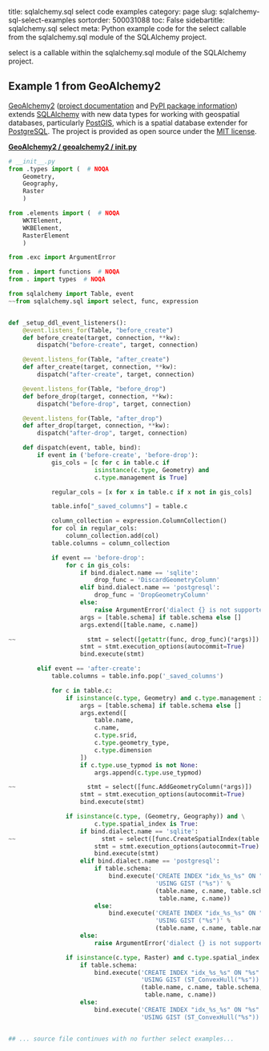 title: sqlalchemy.sql select code examples
category: page
slug: sqlalchemy-sql-select-examples
sortorder: 500031088
toc: False
sidebartitle: sqlalchemy.sql select
meta: Python example code for the select callable from the sqlalchemy.sql module of the SQLAlchemy project.


select is a callable within the sqlalchemy.sql module of the SQLAlchemy project.


## Example 1 from GeoAlchemy2
[GeoAlchemy2](https://github.com/geoalchemy/geoalchemy2)
([project documentation](https://geoalchemy-2.readthedocs.io/en/latest/)
and
[PyPI package information](https://pypi.org/project/GeoAlchemy2/))
extends [SQLAlchemy](/sqlalchemy.html) with new data types for working
with geospatial databases, particularly [PostGIS](http://postgis.net/),
which is a spatial database extender for [PostgreSQL](/postgresql.html).
The project is provided as open source under the
[MIT license](https://github.com/geoalchemy/geoalchemy2/blob/master/COPYING.rst).

[**GeoAlchemy2 / geoalchemy2 / __init__.py**](https://github.com/geoalchemy/geoalchemy2/blob/master/geoalchemy2/./__init__.py)

```python
# __init__.py
from .types import (  # NOQA
    Geometry,
    Geography,
    Raster
    )

from .elements import (  # NOQA
    WKTElement,
    WKBElement,
    RasterElement
    )

from .exc import ArgumentError

from . import functions  # NOQA
from . import types  # NOQA

from sqlalchemy import Table, event
~~from sqlalchemy.sql import select, func, expression


def _setup_ddl_event_listeners():
    @event.listens_for(Table, "before_create")
    def before_create(target, connection, **kw):
        dispatch("before-create", target, connection)

    @event.listens_for(Table, "after_create")
    def after_create(target, connection, **kw):
        dispatch("after-create", target, connection)

    @event.listens_for(Table, "before_drop")
    def before_drop(target, connection, **kw):
        dispatch("before-drop", target, connection)

    @event.listens_for(Table, "after_drop")
    def after_drop(target, connection, **kw):
        dispatch("after-drop", target, connection)

    def dispatch(event, table, bind):
        if event in ('before-create', 'before-drop'):
            gis_cols = [c for c in table.c if
                        isinstance(c.type, Geometry) and
                        c.type.management is True]

            regular_cols = [x for x in table.c if x not in gis_cols]

            table.info["_saved_columns"] = table.c

            column_collection = expression.ColumnCollection()
            for col in regular_cols:
                column_collection.add(col)
            table.columns = column_collection

            if event == 'before-drop':
                for c in gis_cols:
                    if bind.dialect.name == 'sqlite':
                        drop_func = 'DiscardGeometryColumn'
                    elif bind.dialect.name == 'postgresql':
                        drop_func = 'DropGeometryColumn'
                    else:
                        raise ArgumentError('dialect {} is not supported'.format(bind.dialect.name))
                    args = [table.schema] if table.schema else []
                    args.extend([table.name, c.name])

~~                    stmt = select([getattr(func, drop_func)(*args)])
                    stmt = stmt.execution_options(autocommit=True)
                    bind.execute(stmt)

        elif event == 'after-create':
            table.columns = table.info.pop('_saved_columns')

            for c in table.c:
                if isinstance(c.type, Geometry) and c.type.management is True:
                    args = [table.schema] if table.schema else []
                    args.extend([
                        table.name,
                        c.name,
                        c.type.srid,
                        c.type.geometry_type,
                        c.type.dimension
                    ])
                    if c.type.use_typmod is not None:
                        args.append(c.type.use_typmod)

~~                    stmt = select([func.AddGeometryColumn(*args)])
                    stmt = stmt.execution_options(autocommit=True)
                    bind.execute(stmt)

                if isinstance(c.type, (Geometry, Geography)) and \
                        c.type.spatial_index is True:
                    if bind.dialect.name == 'sqlite':
~~                        stmt = select([func.CreateSpatialIndex(table.name, c.name)])
                        stmt = stmt.execution_options(autocommit=True)
                        bind.execute(stmt)
                    elif bind.dialect.name == 'postgresql':
                        if table.schema:
                            bind.execute('CREATE INDEX "idx_%s_%s" ON "%s"."%s" '
                                         'USING GIST ("%s")' %
                                         (table.name, c.name, table.schema,
                                          table.name, c.name))
                        else:
                            bind.execute('CREATE INDEX "idx_%s_%s" ON "%s" '
                                         'USING GIST ("%s")' %
                                         (table.name, c.name, table.name, c.name))
                    else:
                        raise ArgumentError('dialect {} is not supported'.format(bind.dialect.name))

                if isinstance(c.type, Raster) and c.type.spatial_index is True:
                    if table.schema:
                        bind.execute('CREATE INDEX "idx_%s_%s" ON "%s"."%s" '
                                     'USING GIST (ST_ConvexHull("%s"))' %
                                     (table.name, c.name, table.schema,
                                      table.name, c.name))
                    else:
                        bind.execute('CREATE INDEX "idx_%s_%s" ON "%s" '
                                     'USING GIST (ST_ConvexHull("%s"))' %


## ... source file continues with no further select examples...

```

